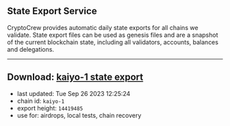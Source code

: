 ## State Export Service
CryptoCrew provides automatic daily state exports for all chains we validate. State export files can be used as genesis files and are a snapshot of the current blockchain state, including all validators, accounts, balances and delegations.

---
**Download: [kaiyo-1 state export](https://dl.ccvalidators.com/SERVICE/kujira/kaiyo-1_export_14419485.json)**
---

- last updated: Tue Sep 26 2023 12:25:24
- chain id: `kaiyo-1`
- export height: `14419485`
- use for: airdrops, local tests, chain recovery
